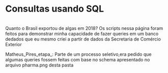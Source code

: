 # Consultas usando SQL 
<br />
 Quanto o Brasil exportou de algas em 2018? Os scripts nessa página foram feitos para demonstrar minha capacidade de fazer queries em um banco dedados que eu mesmo criei a partir de dados da Secretaria de Comércio Exterior <br />

Matheus_Pires_etapa_: Parte de um processo seletivo,era pedido que algumas queries fossem feitas com base no schema apresentado no arquivo pharma.png desta pasta
